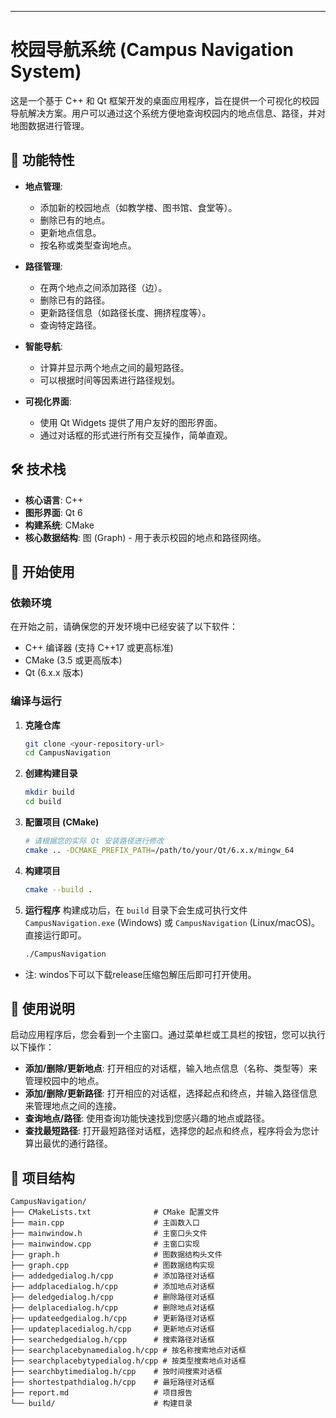 
---

# 校园导航系统 (Campus Navigation System)

这是一个基于 C++ 和 Qt 框架开发的桌面应用程序，旨在提供一个可视化的校园导航解决方案。用户可以通过这个系统方便地查询校园内的地点信息、路径，并对地图数据进行管理。

## 🌟 功能特性

* **地点管理**:
    * 添加新的校园地点（如教学楼、图书馆、食堂等）。
    * 删除已有的地点。
    * 更新地点信息。
    * 按名称或类型查询地点。

* **路径管理**:
    * 在两个地点之间添加路径（边）。
    * 删除已有的路径。
    * 更新路径信息（如路径长度、拥挤程度等）。
    * 查询特定路径。

* **智能导航**:
    * 计算并显示两个地点之间的最短路径。
    * 可以根据时间等因素进行路径规划。

* **可视化界面**:
    * 使用 Qt Widgets 提供了用户友好的图形界面。
    * 通过对话框的形式进行所有交互操作，简单直观。

## 🛠️ 技术栈

* **核心语言**: C++
* **图形界面**: Qt 6
* **构建系统**: CMake
* **核心数据结构**: 图 (Graph) - 用于表示校园的地点和路径网络。

## 🚀 开始使用

### 依赖环境

在开始之前，请确保您的开发环境中已经安装了以下软件：

* C++ 编译器 (支持 C++17 或更高标准)
* CMake (3.5 或更高版本)
* Qt (6.x.x 版本)

### 编译与运行

1.  **克隆仓库**
    ```bash
    git clone <your-repository-url>
    cd CampusNavigation
    ```

2.  **创建构建目录**
    ```bash
    mkdir build
    cd build
    ```

3.  **配置项目 (CMake)**
    ```bash
    # 请根据您的实际 Qt 安装路径进行修改
    cmake .. -DCMAKE_PREFIX_PATH=/path/to/your/Qt/6.x.x/mingw_64
    ```

4.  **构建项目**
    ```bash
    cmake --build .
    ```

5.  **运行程序**
    构建成功后，在 `build` 目录下会生成可执行文件 `CampusNavigation.exe` (Windows) 或 `CampusNavigation` (Linux/macOS)。直接运行即可。

    ```bash
    ./CampusNavigation
    ```

- 注: windos下可以下载release压缩包解压后即可打开使用。
## 📖 使用说明

启动应用程序后，您会看到一个主窗口。通过菜单栏或工具栏的按钮，您可以执行以下操作：

* **添加/删除/更新地点**: 打开相应的对话框，输入地点信息（名称、类型等）来管理校园中的地点。
* **添加/删除/更新路径**: 打开相应的对话框，选择起点和终点，并输入路径信息来管理地点之间的连接。
* **查询地点/路径**: 使用查询功能快速找到您感兴趣的地点或路径。
* **查找最短路径**: 打开最短路径对话框，选择您的起点和终点，程序将会为您计算出最优的通行路径。

## 📁 项目结构

```
CampusNavigation/
├── CMakeLists.txt              # CMake 配置文件
├── main.cpp                    # 主函数入口
├── mainwindow.h                # 主窗口头文件
├── mainwindow.cpp              # 主窗口实现
├── graph.h                     # 图数据结构头文件
├── graph.cpp                   # 图数据结构实现
├── addedgedialog.h/cpp         # 添加路径对话框
├── addplacedialog.h/cpp        # 添加地点对话框
├── deledgedialog.h/cpp         # 删除路径对话框
├── delplacedialog.h/cpp        # 删除地点对话框
├── updateedgedialog.h/cpp      # 更新路径对话框
├── updateplacedialog.h/cpp     # 更新地点对话框
├── searchedgedialog.h/cpp      # 搜索路径对话框
├── searchplacebynamedialog.h/cpp # 按名称搜索地点对话框
├── searchplacebytypedialog.h/cpp # 按类型搜索地点对话框
├── searchbytimedialog.h/cpp    # 按时间搜索对话框
├── shortestpathdialog.h/cpp    # 最短路径对话框
├── report.md                   # 项目报告
└── build/                      # 构建目录
```

